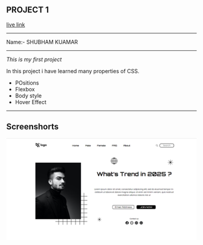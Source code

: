 ## PROJECT 1
[live link](https://shubham-live-class-project-1.netlify.app/)

---
Name:- SHUBHAM KUAMAR

---
*This is my first project*

In this project i have learned many properties of CSS.

- POsitions
- Flexbox
- Body style
- Hover Effect
---
## Screenshorts
![Screenshort](./screenshort/Screenshot%20.png)